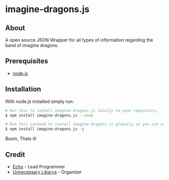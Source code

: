 # imagine-dragons.js

## About

A open source JSON Wrapper for all types of information regarding the band of imagine dragons.

## Prerequisites

- [node.js](https://nodejs.org/en/download/current/)

## Installation

With node.js installed simply run:

```bash
# Run this to install imagine-dragons.js locally to your repository. 
$ npm install imagine-dragons.js --save

# Run this instead to install imagine-dragons.js globally so you can use it anywhere.
$ npm install imagine-dragons.js -g
```

Boom, Thats it!

## Credit

- [Echo](https://github.com/EchoGronkowski) - Lead Programmer
- [Unnecessary Libarys](https://github.com/unnecessarylibs) - Organizer
